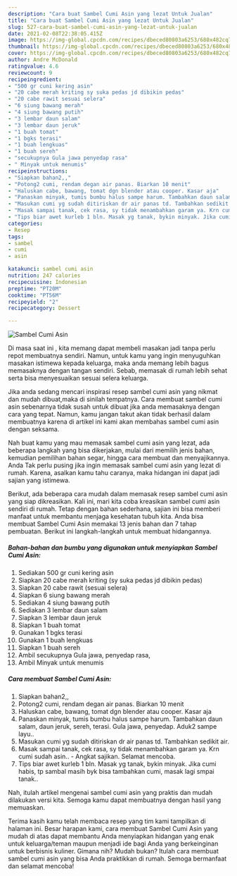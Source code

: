 ```yaml
---
description: "Cara buat Sambel Cumi Asin yang lezat Untuk Jualan"
title: "Cara buat Sambel Cumi Asin yang lezat Untuk Jualan"
slug: 527-cara-buat-sambel-cumi-asin-yang-lezat-untuk-jualan
date: 2021-02-08T22:38:05.415Z
image: https://img-global.cpcdn.com/recipes/dbeced80803a6253/680x482cq70/sambel-cumi-asin-foto-resep-utama.jpg
thumbnail: https://img-global.cpcdn.com/recipes/dbeced80803a6253/680x482cq70/sambel-cumi-asin-foto-resep-utama.jpg
cover: https://img-global.cpcdn.com/recipes/dbeced80803a6253/680x482cq70/sambel-cumi-asin-foto-resep-utama.jpg
author: Andre McDonald
ratingvalue: 4.6
reviewcount: 9
recipeingredient:
- "500 gr cuni kering asin"
- "20 cabe merah kriting sy suka pedas jd dibikin pedas"
- "20 cabe rawit sesuai selera"
- "6 siung bawang merah"
- "4 siung bawang putih"
- "3 lembar daun salam"
- "3 lembar daun jeruk"
- "1 buah tomat"
- "1 bgks terasi"
- "1 buah lengkuas"
- "1 buah sereh"
- "secukupnya Gula jawa penyedap rasa"
- " Minyak untuk menumis"
recipeinstructions:
- "Siapkan bahan2,,"
- "Potong2 cumi, rendam degan air panas. Biarkan 10 menit"
- "Haluskan cabe, bawang, tomat dgn blender atau cooper. Kasar aja"
- "Panaskan minyak, tumis bumbu halus sampe harum. Tambahkan daun salam, daun jeruk, sereh, terasi. Gula jawa, penyedap. Aduk2 sampe layu.."
- "Masukan cumi yg sudah ditiriskan dr air panas td. Tambahkan sedikit air."
- "Masak sampai tanak, cek rasa, sy tidak menambahkan garam ya. Krn cumi sudah asin.. Angkat sajikan. Selamat mencoba."
- "Tips biar awet kurleb 1 bln. Masak yg tanak, bykin minyak. Jika cumi habis, tp sambal masih byk bisa tambahkan cumi, masak lagi smpai tanak.."
categories:
- Resep
tags:
- sambel
- cumi
- asin

katakunci: sambel cumi asin 
nutrition: 247 calories
recipecuisine: Indonesian
preptime: "PT20M"
cooktime: "PT56M"
recipeyield: "2"
recipecategory: Dessert

---
```



![Sambel Cumi Asin](https://img-global.cpcdn.com/recipes/dbeced80803a6253/680x482cq70/sambel-cumi-asin-foto-resep-utama.jpg)

Di masa  saat ini , kita memang dapat membeli masakan jadi tanpa perlu repot membuatnya sendiri. Namun, untuk kamu yang ingin menyuguhkan masakan istimewa kepada keluarga, maka anda memang lebih bagus memasaknya dengan tangan sendiri. Sebab, memasak di rumah lebih sehat serta bisa menyesuaikan sesuai selera keluarga.

Jika anda sedang mencari inspirasi resep sambel cumi asin yang nikmat dan mudah dibuat,maka di sinilah tempatnya. Cara membuat sambel cumi asin  sebenarnya tidak susah untuk dibuat jika anda memasaknya dengan cara yang tepat. Namun, kamu jangan takut akan tidak berhasil dalam membuatnya 
karena di artikel ini kami akan membahas sambel cumi asin dengan seksama.  



Nah buat kamu yang mau memasak sambel cumi asin yang lezat, ada beberapa langkah yang bisa dikerjakan, mulai dari memilih jenis bahan, kemudian pemilihan bahan segar, hingga cara membuat dan menyajikannya. Anda Tak perlu pusing jika ingin memasak sambel cumi asin yang lezat di rumah. Karena, asalkan kamu  tahu caranya, maka hidangan ini dapat jadi sajian yang istimewa.

Berikut, ada beberapa cara mudah dalam memasak resep sambel cumi asin yang siap dikreasikan. Kali ini, mari kita coba kreasikan sambel cumi asin sendiri di rumah. Tetap dengan bahan sederhana, sajian ini bisa memberi manfaat untuk membantu menjaga kesehatan tubuh kita. Anda bisa membuat Sambel Cumi Asin memakai 13 jenis bahan dan 7 tahap pembuatan. Berikut ini langkah-langkah untuk membuat hidangannya.

<!--inarticleads1-->

##### Bahan-bahan dan bumbu yang digunakan untuk menyiapkan Sambel Cumi Asin:

1. Sediakan 500 gr cuni kering asin
1. Siapkan 20 cabe merah kriting (sy suka pedas jd dibikin pedas)
1. Siapkan 20 cabe rawit (sesuai selera)
1. Siapkan 6 siung bawang merah
1. Sediakan 4 siung bawang putih
1. Sediakan 3 lembar daun salam
1. Siapkan 3 lembar daun jeruk
1. Siapkan 1 buah tomat
1. Gunakan 1 bgks terasi
1. Gunakan 1 buah lengkuas
1. Siapkan 1 buah sereh
1. Ambil secukupnya Gula jawa, penyedap rasa,
1. Ambil  Minyak untuk menumis




<!--inarticleads2-->

##### Cara membuat Sambel Cumi Asin:

1. Siapkan bahan2,,
1. Potong2 cumi, rendam degan air panas. Biarkan 10 menit
1. Haluskan cabe, bawang, tomat dgn blender atau cooper. Kasar aja
1. Panaskan minyak, tumis bumbu halus sampe harum. Tambahkan daun salam, daun jeruk, sereh, terasi. Gula jawa, penyedap. Aduk2 sampe layu..
1. Masukan cumi yg sudah ditiriskan dr air panas td. Tambahkan sedikit air.
1. Masak sampai tanak, cek rasa, sy tidak menambahkan garam ya. Krn cumi sudah asin.. - Angkat sajikan. Selamat mencoba.
1. Tips biar awet kurleb 1 bln. Masak yg tanak, bykin minyak. Jika cumi habis, tp sambal masih byk bisa tambahkan cumi, masak lagi smpai tanak..




Nah, itulah artikel mengenai  sambel cumi asin  yang praktis dan mudah dilakukan versi kita. Semoga kamu dapat membuatnya dengan hasil yang memuaskan. 

Terima kasih kamu telah membaca resep yang tim kami tampilkan di halaman ini. Besar harapan kami, cara membuat  Sambel Cumi Asin yang mudah di atas dapat membantu Anda menyiapkan hidangan yang enak untuk keluarga/teman maupun menjadi ide bagi Anda yang berkeinginan untuk berbisnis kuliner. Gimana nih? Mudah bukan? Itulah cara membuat sambel cumi asin yang bisa Anda praktikkan di rumah. Semoga bermanfaat dan selamat mencoba!

